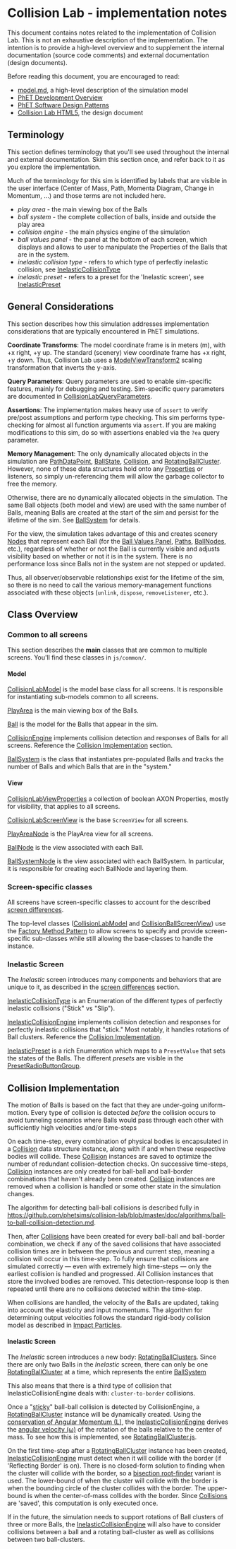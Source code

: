 # Collision Lab - implementation notes

This document contains notes related to the implementation of Collision Lab. This is not an exhaustive description of the implementation. The intention is to provide a high-level overview and to supplement the internal documentation (source code comments) and external documentation (design documents).  

Before reading this document, you are encouraged to read:
* [model.md](https://github.com/phetsims/collision-lab/blob/master/doc/model.md), a high-level description of the simulation model
* [PhET Development Overview](https://github.com/phetsims/phet-info/blob/master/doc/phet-development-overview.md)  
* [PhET Software Design Patterns](https://github.com/phetsims/phet-info/blob/master/doc/phet-software-design-patterns.md)
* [Collision Lab HTML5](https://docs.google.com/document/d/1FwMnpv8LyMZfMYPcASYhI2jtgCXyWrgAjTOx3Po_MsE/), the design document

## Terminology

This section defines terminology that you'll see used throughout the internal and external documentation. Skim this section once, and refer back to it as you explore the implementation.

Much of the terminology for this sim is identified by labels that are visible in the user interface (Center of Mass, Path, Momenta Diagram, Change in Momentum, ...) and those terms are not included here.

* _play area_ - the main viewing box of the Balls
* _ball system_ - the complete collection of balls, inside and outside the play area
* _collision engine_ - the main physics engine of the simulation
* _ball values panel_ - the panel at the bottom of each screen, which displays and allows to user to manipulate the Properties of the Balls that are in the system.
* _inelastic collision type_ - refers to which type of perfectly inelastic collision, see [InelasticCollisionType](../js/inelastic/model/InelasticCollisionType.js)
* _inelastic preset_ - refers to a preset for the 'Inelastic screen', see [InelasticPreset](../js/inelastic/model/InelasticPreset.js)

## General Considerations

This section describes how this simulation addresses implementation considerations that are typically encountered in PhET simulations.

**Coordinate Transforms**: The model coordinate frame is in meters (m), with +x right, +y up. The standard (scenery) view coordinate frame has +x right, +y down. Thus, Collision Lab uses a [ModelViewTransform2](https://github.com/phetsims/phetcommon/blob/master/js/view/ModelViewTransform2.js) scaling transformation that inverts the y-axis.

**Query Parameters**: Query parameters are used to enable sim-specific features, mainly for debugging and testing. Sim-specific query parameters are documented in [CollisionLabQueryParameters](../js/common/CollisionLabQueryParameters.js).

**Assertions**: The implementation makes heavy use of `assert` to verify pre/post assumptions and perform type checking. This sim performs type-checking for almost all function arguments via `assert`. If you are making modifications to this sim, do so with assertions enabled via the `?ea` query parameter.

**Memory Management**: The only dynamically allocated objects in the simulation are [PathDataPoint](../js/common/model/PathDataPoint.js), [BallState](../js/common/model/BallState.js), [Collision](../js/common/model/Collision.js), and [RotatingBallCluster](../js/inelastic/model/RotatingBallCluster.js). However, none of these data structures hold onto any [Properties](https://github.com/phetsims/axon/blob/master/js/Property.js) or listeners, so simply un-referencing them will allow the garbage collector to free the memory.

Otherwise, there are no dynamically allocated objects in the simulation. The same Ball objects (both model and view) are used with the same number of Balls, meaning Balls are created at the start of the sim and persist for the lifetime of the sim. See [BallSystem](../js/common/model/BallSystem.js) for details.

For the view, the simulation takes advantage of this and creates scenery [Nodes](https://github.com/phetsims/scenery/blob/master/js/nodes/Node.js) that represent each Ball (for the [Ball Values Panel](../js/common/view/BallValuesPanel.js), [Paths](../js/common/view/PathsNode.js), [BallNodes](../js/common/view/BallNode.js), etc.), regardless of whether or not the Ball is currently visible and adjusts visibility based on whether or not it is in the system. There is no performance loss since Balls not in the system are not stepped or updated. 

Thus, all observer/observable relationships exist for the lifetime of the sim, so there is no need to call the various memory-management functions associated with these objects (`unlink`, `dispose`, `removeListener`, etc.).

## Class Overview

### Common to all screens

This section describes the **main** classes that are common to multiple screens. You'll find these classes in `js/common/`.

#### Model

[CollisionLabModel](../js/common/model/CollisionLabModel.js) is the model base class for all screens. It is responsible for instantiating sub-models common to all screens.

[PlayArea](../js/common/model/PlayArea.js) is the main viewing box of the Balls.

[Ball](../js/common/model/Ball.js) is the model for the Balls that appear in the sim.

[CollisionEngine](../js/common/model/CollisionEngine.js) implements collision detection and responses of Balls for all screens. Reference the [Collision Implementation](implementation-notes.md#collision-implementation) section.

[BallSystem](../js/common/model/BallSystem.js) is the class that instantiates pre-populated Balls and tracks the number of Balls and which Balls that are in the "system."

#### View

[CollisionLabViewProperties](../js/common/view/CollisionLabViewProperties.js) a collection of boolean AXON Properties, mostly for visibility, that applies to all screens.

[CollisionLabScreenView](../js/common/view/CollisionLabScreenView.js) is the base `ScreenView` for all screens. 

[PlayAreaNode](../js/common/view/PlayAreaNode.js) is the PlayArea view for all screens.

[BallNode](../js/common/view/BallNode.js) is the view associated with each Ball.

[BallSystemNode](../js/common/view/BallSystemNode.js) is the view associated with each BallSystem. In particular, it is responsible for creating each BallNode and layering them.

### Screen-specific classes

All screens have screen-specific classes to account for the described [screen differences](https://github.com/phetsims/collision-lab/blob/master/model.md#screen-differences).

The top-level classes ([CollisionLabModel](../js/common/model/CollisionLabModel.js) and [CollisionBallScreenView](../js/common/view/CollisionBallScreenView.js)) use the [Factory Method Pattern](https://en.wikipedia.org/wiki/Factory_method_pattern) to allow screens to specify and provide screen-specific sub-classes while still allowing the base-classes to handle the instance.

### Inelastic Screen

The _Inelastic_ screen introduces many components and behaviors that are unique to it, as described in the [screen differences](https://github.com/phetsims/collision-lab/blob/master/model.md#screen-differences) section.

[InelasticCollisionType](../js/inelastic/model/InelasticCollisionType.js) is an Enumeration of the different types of perfectly inelastic collisions ("Stick" vs "Slip").

[InelasticCollisionEngine](../js/inelastic/model/InelasticCollisionEngine.js) implements collision detection and responses for perfectly inelastic collisions that "stick." Most notably, it handles rotations of Ball clusters. Reference the [Collision Implementation](https://github.com/phetsims/collision-lab/blob/master/doc/implementation-notes.md#collision-implementation).

[InelasticPreset](../js/inelastic/model/InelasticPreset.js) is a rich Enumeration which maps to a `PresetValue` that sets the states of the Balls. The different _presets_ are visible in the [PresetRadioButtonGroup](../js/inelastic/model/PresetRadioButtonGroup.js).

## Collision Implementation

The motion of Balls is based on the fact that they are under-going uniform-motion. Every type of collision is detected *before* the collision occurs to avoid tunneling scenarios where Balls would pass through each other with sufficiently high velocities and/or time-steps

On each time-step, every combination of physical bodies is encapsulated in a [Collision](../js/common/model/Collision) data structure instance, along with if and when these respective bodies will collide. These [Collision](../js/common/model/Collision) instances are saved to optimize the number of redundant collision-detection checks. On successive time-steps, [Collision](../js/common/model/Collision) instances are only created for ball-ball and ball-border combinations that haven't already been created. [Collision](../js/common/model/Collision) instances are removed when a collision is handled or some other state in the simulation changes.

The algorithm for detecting ball-ball collisions is described fully in https://github.com/phetsims/collision-lab/blob/master/doc/algorithms/ball-to-ball-collision-detection.md.

Then, after [Collisions](../js/common/model/Collision) have been created for every ball-ball and ball-border combination, we check if any of the saved collisions that have associated collision times are in between the previous and current step, meaning a collision will occur in this time-step. To fully ensure that collisions are simulated correctly — even with extremely high time-steps — only the earliest collision is handled and progressed. All Collision instances that store the involved bodies are removed. This detection-response loop is then repeated until there are no collisions detected within the time-step.

When collisions are handled, the velocity of the Balls are updated, taking into account the elasticity and input momentums. The algorithm for determining output velocities follows the standard rigid-body collision model as described in [Impact Particles](http://web.mst.edu/~reflori/be150/Dyn%20Lecture%20Videos/Impact%20Particles%201/Impact%20Particles%201.pdf).

#### Inelastic Screen

The _Inelastic_ screen introduces a new body: [RotatingBallClusters](../js/inelastic/model/RotatingBallCluster.js). Since there are only two Balls in the _Inelastic_ screen, there can only be one [RotatingBallCluster](../js/inelastic/model/RotatingBallCluster.js) at a time, which represents the entire  [BallSystem](../js/common/model/BallSystem.js)

This also means that there is a third type of collision that InelasticCollisionEngine deals with: `cluster-to-border` collisions.

Once a "[sticky](../js/inelastic/model/InelasticCollisionType.js)" ball-ball collision is detected by CollisionEngine, a [RotatingBallCluster](../js/inelastic/model/RotatingBallCluster.js) instance will be dynamically created. Using the [conservation of Angular Momentum (L)](https://en.wikipedia.org/wiki/Angular_momentum#Collection_of_particles), the [InelasticCollisionEngine](../js/inelastic/model/InelasticCollisionEngine.js) derives the [angular velocity (&omega;)](https://en.wikipedia.org/wiki/Angular_velocity) of the rotation of the balls relative to the center of mass. To see how this is implemented, see [RotatingBallCluster.js](../js/inelastic/model/RotatingBallCluster.js).

On the first time-step after a [RotatingBallCluster](../js/inelastic/model/RotatingBallCluster.js) instance has been created, [InelasticCollisionEngine](../js/inelastic/model/InelasticCollisionEngine.js) must detect when it will collide with the border (if 'Reflecting Border' is on). There is no closed-form solution to finding when the cluster will collide with the border, so a [bisection root-finder](https://en.wikipedia.org/wiki/Bisection_method) variant is used. The lower-bound of when the cluster will collide with the border is when the bounding circle of the cluster collides with the border. The upper-bound is when the center-of-mass collides with the border. Since [Collisions](../js/common/model/Collision) are 'saved', this computation is only executed once.

If in the future, the simulation needs to support rotations of Ball clusters of three or more Balls, the [InelasticCollisionEngine](../js/inelastic/model/InelasticCollisionEngine.js) will also have to consider collisions between a ball and a rotating ball-cluster as well as collisions between two ball-clusters.